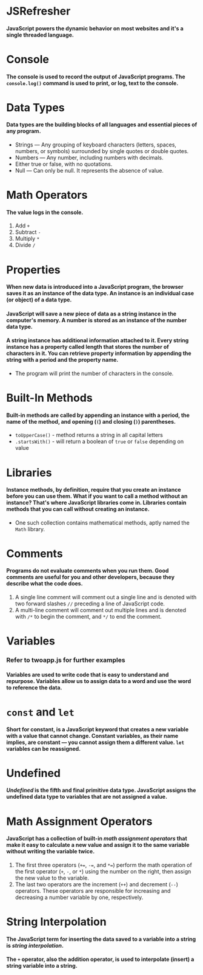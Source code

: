 # JSRefresher
#### JavaScript powers the dynamic behavior on most websites and it's a single threaded language.

# Console 
#### The console is used to record the output of JavaScript programs. The `console.log()` command is used to print, or log, text to the console.

# Data Types
#### Data types are the building blocks of all languages and essential pieces of any program.

* Strings — Any grouping of keyboard characters (letters, spaces, numbers, or symbols) surrounded by single quotes or double quotes.
* Numbers — Any number, including numbers with decimals.
* Either true or false, with no quotations.
* Null — Can only be null. It represents the absence of value.

# Math Operators
#### The value logs in the console.

1. Add `+`
2. Subtract `-`
3. Multiply `*`
4. Divide `/`

# Properties
#### When new data is introduced into a JavaScript program, the browser saves it as an instance of the data type. An instance is an individual case (or object) of a data type.

#### JavaScript will save a new piece of data as a string instance in the computer's memory. A number is stored as an instance of the number data type.

#### A string instance has additional information attached to it. Every string instance has a property called length that stores the number of characters in it. You can retrieve property information by appending the string with a period and the property name.

* The program will print the number of characters in the console.

# Built-In Methods
#### Built-in methods are called by appending an instance with a period, the name of the method, and opening (`(`) and closing (`)`) parentheses.

* `toUpperCase()` -  method returns a string in all capital letters
* `.startsWith()` - will return a boolean of `true` or `false` depending on value

# Libraries
#### Instance methods, by definition, require that you create an instance before you can use them. What if you want to call a method without an instance? That's where JavaScript libraries come in. Libraries contain methods that you can call without creating an instance.

* One such collection contains mathematical methods, aptly named the `Math` library.

# Comments
#### Programs do not evaluate comments when you run them. Good comments are useful for you and other developers, because they describe what the code does.

1. A single line comment will comment out a single line and is denoted with two forward slashes `//` preceding a line of JavaScript code. 
2. A multi-line comment will comment out multiple lines and is denoted with `/*` to begin the comment, and `*/` to end the comment.

# Variables 
### Refer to twoapp.js for further examples
#### Variables are used to write code that is easy to understand and repurpose. Variables allow us to assign data to a word and use the word to reference the data. 

# `const` and `let`
#### Short for constant, is a JavaScript keyword that creates a new variable with a value that cannot change. Constant variables, as their name implies, are constant — you cannot assign them a different value. `let` variables can be reassigned.

# Undefined
#### _Undefined_ is the fifth and final primitive data type. JavaScript assigns the undefined data type to variables that are not assigned a value.

# Math Assignment Operators
####  JavaScript has a collection of built-in _math assignment operators_ that make it easy to calculate a new value and assign it to the same variable without writing the variable twice. 

1. The first three operators (`+=`, `-=`, and `*=`) perform the math operation of the first operator (`+`, `-`, or `*`) using the number on the right, then assign the new value to the variable.
2. The last two operators are the increment (`++`) and decrement (`--`) operators. These operators are responsible for increasing and decreasing a number variable by one, respectively.

# String Interpolation
#### The JavaScript term for inserting the data saved to a variable into a string is _string interpolation_.

#### The `+` operator, also the addition operator, is used to interpolate (insert) a string variable into a string.